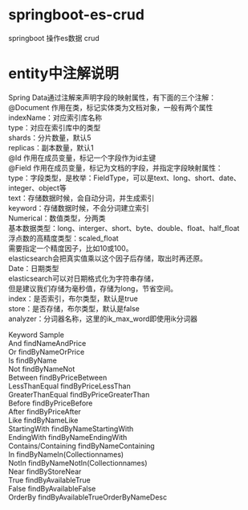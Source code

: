 # springboot-es-crud
springboot 操作es数据 crud


# entity中注解说明
Spring Data通过注解来声明字段的映射属性，有下面的三个注解：  
    @Document 作用在类，标记实体类为文档对象，一般有两个属性  
        indexName：对应索引库名称  
		type：对应在索引库中的类型  
		shards：分片数量，默认5  
		replicas：副本数量，默认1  
	@Id 作用在成员变量，标记一个字段作为id主键  
	@Field 作用在成员变量，标记为文档的字段，并指定字段映射属性：  
		type：字段类型，是枚举：FieldType，可以是text、long、short、date、integer、object等  
			text：存储数据时候，会自动分词，并生成索引  
			keyword：存储数据时候，不会分词建立索引  
			Numerical：数值类型，分两类  
				基本数据类型：long、interger、short、byte、double、float、half_float  
				浮点数的高精度类型：scaled_float  
					需要指定一个精度因子，比如10或100。  
                                        elasticsearch会把真实值乘以这个因子后存储，取出时再还原。  
			Date：日期类型  
				elasticsearch可以对日期格式化为字符串存储，  
                                但是建议我们存储为毫秒值，存储为long，节省空间。  
		index：是否索引，布尔类型，默认是true  
		store：是否存储，布尔类型，默认是false  
		analyzer：分词器名称，这里的ik_max_word即使用ik分词器  
    

Keyword	Sample  
And	findNameAndPrice  
Or	findByNameOrPrice  
Is	findByName  
Not	findByNameNot  
Between	findByPriceBetween  
LessThanEqual	findByPriceLessThan  
GreaterThanEqual	findByPriceGreaterThan  
Before	findByPriceBefore  
After	findByPriceAfter  
Like	findByNameLike  
StartingWith	findByNameStartingWith  
EndingWith	findByNameEndingWith  
Contains/Containing	findByNameContaining  
In	findByNameIn(Collection<String>names)  
NotIn	findByNameNotIn(Collection<String>names)  
Near	findByStoreNear  
True	findByAvailableTrue  
False	findByAvailableFalse  
OrderBy	findByAvailableTrueOrderByNameDesc  

